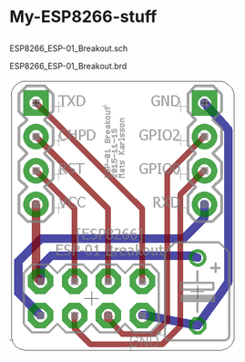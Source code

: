 # My-ESP8266-stuff

## 

ESP8266_ESP-01_Breakout.sch

ESP8266_ESP-01_Breakout.brd

![My ESP-01 Breakout board](https://github.com/MatsK/My-ESP8266-stuff/blob/master/ESP8266_ESP-01_Breakout.png "ESP8266, ESP-01, Breakout board")

